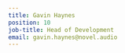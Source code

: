 ```yaml
---
title: Gavin Haynes
position: 10
job-title: Head of Development
email: gavin.haynes@novel.audio
---
```


